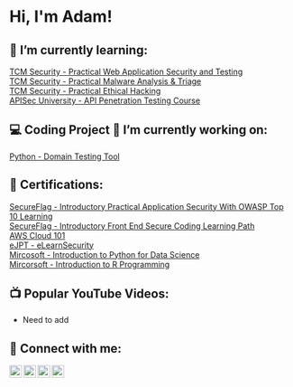 <h1>Hi, I'm Adam! </h1>

<h2> 🌱 I’m currently learning:</h2>

[TCM Security - Practical Web Application Security and Testing](https://academy.tcm-sec.com/p/practical-web-application-security-and-testing)<br>
[TCM Security - Practical Malware Analysis & Triage](https://academy.tcm-sec.com/p/practical-malware-analysis-triage)<br>
[TCM Security - Practical Ethical Hacking](https://academy.tcm-sec.com/p/practical-ethical-hacking-the-complete-course)<br>
[APISec University - API Penetration Testing Course](https://www.apisecuniversity.com/courses/api-penetration-testing)<br>

<h2>💻 Coding Project 🔭 I’m currently working on:</h2>

[Python - Domain Testing Tool](https://github.com/Ap6pack/PythonProjects/tree/master/DomainTool/domainTool.py)<br>

<h2>📄 Certifications:</h2>

[SecureFlag - Introductory Practical Application Security With OWASP Top 10 Learning](https://secureflag.owasp.org/s?c9a2b1bf-2393-46ca-af59-8da6f7328c4f)<br>
[SecureFlag - Introductory Front End Secure Coding Learning Path](https://secureflag.owasp.org/s?528842b2-623c-4c66-abdd-d1486549dac3)<br>
[AWS Cloud 101](https://www.credly.com/badges/4a9e4c4f-3f68-4402-b8a9-e2211c31e7cf)<br>
[eJPT - eLearnSecurity](https://verified.elearnsecurity.com/certificates/0db1a6a5-575d-488e-9b68-6d11e82cf5be)<br>
[Mircosoft - Introduction to Python for Data Science](https://courses.edx.org/certificates/bf8e32e7b86a48b6a4a0f423eaca02f2)<br>
[Mircorsoft - Introduction to R Programming](https://s3.amazonaws.com/verify.edx.org/downloads/d06ee39f58f64644bd46452e34b96a30/Certificate.pdf)<br>

<h2>📺 Popular YouTube Videos:</h2>

- Need to add

<h2> 🤳 Connect with me:</h2>

[<img align="left" alt="Ap6pack | LinkedIn" width="22px" src="https://cdn.jsdelivr.net/npm/simple-icons@v8/icons/linkedin.svg" />][linkedin]
[<img align="left" alt="Ap6pack | Medium" width="22px" src="https://cdn.jsdelivr.net/npm/simple-icons@v8/icons/medium.svg" />][medium]
[<img align="left" alt="Ap6pack | TryHackMer" width="22px" src="https://cdn.jsdelivr.net/npm/simple-icons@v8/icons/tryhackme.svg" />][tryhackme]
[<img align="left" alt="Ap6pack | Instagram" width="22px" src="https://cdn.jsdelivr.net/npm/simple-icons@v8/icons/instagram.svg" />][instagram]

[linkedin]: https://linkedin.com/in/Adam-Heaton/
[medium]: https://medium.com/@heaton.adam79/
[tryhackme]: https://tryhackme.com/p/APT6pack/
[instagram]: https://www.instagram.com/InovateSecurity/

<!--
**Ap6pack/Ap6pack** is a ✨ _special_ ✨ repository because its `README.md` (this file) appears on your GitHub profile.

Here are some ideas to get you started:

- 👨‍💻 Cybersecurity Projects...
- 🔭 I’m currently working on ...
- 🌱 I’m currently learning ...
- 👯 I’m looking to collaborate on ...
- 🤔 I’m looking for help with ...
- 💬 Ask me about ...
- 📫 How to reach me: ...
- 😄 Pronouns: ...
- ⚡ Fun fact: ...
-->
